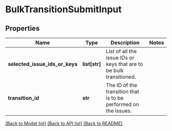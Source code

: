 # BulkTransitionSubmitInput

## Properties
Name | Type | Description | Notes
------------ | ------------- | ------------- | -------------
**selected_issue_ids_or_keys** | **list[str]** | List of all the issue IDs or keys that are to be bulk transitioned. | 
**transition_id** | **str** | The ID of the transition that is to be performed on the issues. | 

[[Back to Model list]](../README.md#documentation-for-models) [[Back to API list]](../README.md#documentation-for-api-endpoints) [[Back to README]](../README.md)

